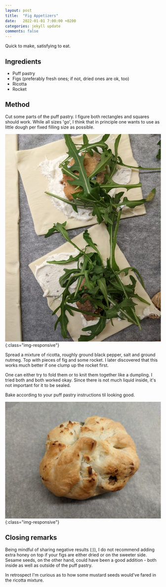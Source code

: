 ```yaml
---
layout: post
title:  "Fig Appetizers"
date:   2022-01-01 7:00:00 +0200
categories: jekyll update
comments: false
---
```


Quick to make, satisfying to eat.

## Ingredients
* Puff pastry
* Figs (preferably fresh ones; if not, dried ones are ok, too)
* Ricotta
* Rocket

## Method

Cut some parts of the puff pastry. I figure both rectangles and squares should work. While all sizes 'go', I think that in principle one wants to use as little dough per fixed filling size as possible.

![Folding prep](/imgs/fig_appetizers/folding.jpg){:class="img-responsive"}

Spread a mixture of ricotta, roughly ground black pepper, salt and ground nutmeg. Top with pieces of fig and some rocket. I later discovered that this works much better if one clump up the rocket first.

One can either try to fold them or to knit them together like a dumpling. I tried both and both worked okay. Since there is not much liquid inside, it's not important for it to be sealed.

Bake according to your puff pastry instructions til looking good.

![Result](/imgs/fig_appetizers/result.jpg){:class="img-responsive"}

## Closing remarks

Being mindful of sharing negative results (:)), I do not recommend adding extra honey on top if your figs are either dried or on the sweeter side. Sesame seeds, on the other hand, could have been a good addition - both inside as well as outside of the puff pastry.

In retrospect I'm curious as to how some mustard seeds would've fared in the ricotta mixture.
